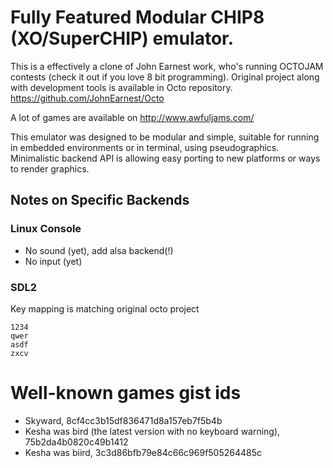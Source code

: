 # Fully Featured Modular CHIP8 (XO/SuperCHIP) emulator.

This is a effectively a clone of John Earnest work, who's running OCTOJAM contests (check it out if you love 8 bit programming). 
Original project along with development tools is available in Octo repository. 
https://github.com/JohnEarnest/Octo

A lot of games are available on http://www.awfuljams.com/

This emulator was designed to be modular and simple, suitable for running in embedded environments or in terminal, using pseudographics.
Minimalistic backend API is allowing easy porting to new platforms or ways to render graphics. 

## Notes on Specific Backends

### Linux Console

* No sound (yet), add alsa backend(!)
* No input (yet)

### SDL2

Key mapping is matching original octo project

```
1234
qwer
asdf
zxcv
```

# Well-known games gist ids

* Skyward, 8cf4cc3b15df836471d8a157eb7f5b4b
* Kesha was bird (the latest version with no keyboard warning), 75b2da4b0820c49b1412
* Kesha was biird, 3c3d86bfb79e84c66c969f505264485c
